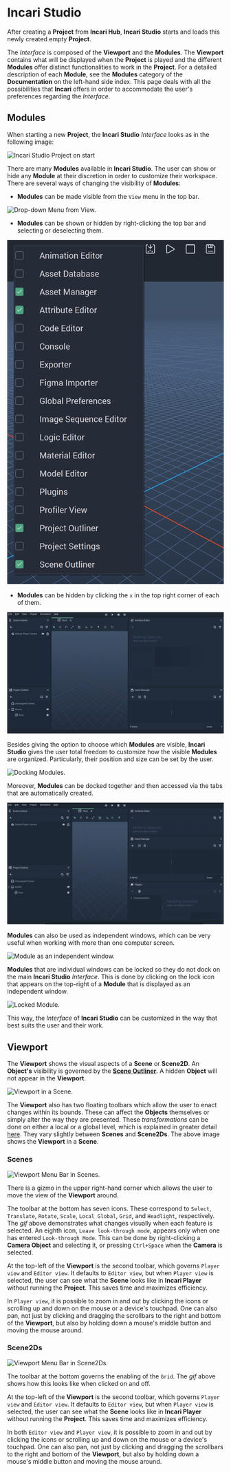 # Incari Studio

After creating a **Project** from **Incari Hub**, **Incari Studio** starts and loads this newly created empty **Project**.

The *Interface* is composed of the **Viewport** and the **Modules**. The **Viewport** contains what will be displayed when the **Project** is played and the different **Modules** offer distinct functionalities to work in the **Project**. For a detailed description of each **Module**, see the **Modules** category of the **Documentation** on the left-hand side index. This page deals with all the possibilities that **Incari** offers in order to accommodate the user's preferences regarding the *Interface*.  

## Modules

When starting a new **Project**, the **Incari Studio** *Interface* looks as in the following image:

![Incari Studio Project on start](../../.gitbook/assets/creatingaproject20232.png)

There are many **Modules** available in **Incari Studio**. The user can show or hide any **Module** at their discretion in order to customize their workspace. There are several ways of changing the visibility of **Modules**:

* **Modules** can be made visible from the `View` menu in the top bar.

![Drop-down Menu from View.](../../.gitbook/assets/incaristudioimage220232.png)

* **Modules** can be shown or hidden by right-clicking the top bar and selecting or deselecting them.

![Drop-down Menu by right-clicking.](../../.gitbook/assets/incaristudioimage320241.png)

* **Modules** can be hidden by clicking the `x` in the top right corner of each of them.

![Closing Modules.](../../.gitbook/assets/incaristudioimage4.gif)


Besides giving the option to choose which **Modules** are visible, **Incari Studio** gives the user total freedom to customize how the visible **Modules** are organized. Particularly, their position and size can be set by the user.

![Docking Modules.](../../.gitbook/assets/incaristudioimage5.gif)

Moreover, **Modules** can be docked together and then accessed via the tabs that are automatically created.

![Docking Modules together.](../../.gitbook/assets/incaristudioimage6.gif)

**Modules** can also be used as independent windows, which can be very useful when working with more than one computer screen.

![Module as an independent window.](../../.gitbook/assets/incaristudioimage7.gif)

**Modules** that are individual windows can be locked so they do not dock on the main **Incari Studio** *Interface*. This is done by clicking on the lock icon that appears on the top-right of a **Module** that is displayed as an independent window.

![Locked Module.](../../.gitbook/assets/incaristudioimage8.gif)

This way, the *Interface* of **Incari Studio** can be customized in the way that best suits the user and their work.

## Viewport

The **Viewport** shows the visual aspects of a **Scene** or **Scene2D**. An **Object's** visibility is governed by the [**Scene Outliner**](../../modules/scene-outliner.md). A hidden **Object** will not appear in the **Viewport**.

![Viewport in a Scene.](../../.gitbook/assets/viewportimage120241.png)


The **Viewport** also has two floating toolbars which allow the user to enact changes within its bounds. These can affect the **Objects** themselves or simply alter the way they are presented. These *transformations* can be done on either a local or a global level, which is explained in greater detail [here](../../objects-and-types/attributes/common-attributes/transformation/README.md). They vary slightly between **Scenes** and **Scene2Ds**. The above image shows the **Viewport** in a **Scene**.


### Scenes

![Viewport Menu Bar in Scenes.](../../.gitbook/assets/scene3dfloatingtoolbarsexample.gif)

There is a gizmo in the upper right-hand corner which allows the user to move the view of the **Viewport** around.

The toolbar at the bottom has seven icons. These correspond to `Select`, `Translate`, `Rotate`, `Scale`, `Local Global`, `Grid`, and `Headlight`, respectively. The *gif* above demonstrates what changes visually when each feature is selected. An eighth icon, `Leave look-through mode`, appears only when one has entered `Look-through Mode`. This can be done by right-clicking a **Camera Object** and selecting it, or pressing `Ctrl+Space` when the **Camera** is selected. 

At the top-left of the **Viewport** is the second toolbar, which governs `Player view` and `Editor view`. It defaults to `Editor view`, but when `Player view` is selected, the user can see what the **Scene** looks like in **Incari Player** without running the **Project**. This saves time and maximizes efficiency. 

In `Player view`, it is possible to zoom in and out by clicking the icons or scrolling up and down on the mouse or a device's touchpad. One can also pan, not just by clicking and dragging the scrollbars to the right and bottom of the **Viewport**, but also by holding down a mouse's middle button and moving the mouse around.


### Scene2Ds

![Viewport Menu Bar in Scene2Ds.](../../.gitbook/assets/scene2dfloatingtoolbarsexample.gif)

The toolbar at the bottom governs the enabling of the `Grid`. The *gif* above shows how this looks like when clicked on and off. 

At the top-left of the **Viewport** is the second toolbar, which governs `Player view` and `Editor view`. It defaults to `Editor view`, but when `Player view` is selected, the user can see what the **Scene** looks like in **Incari Player** without running the **Project**. This saves time and maximizes efficiency. 

In both `Editor view` and `Player view`, it is possible to zoom in and out by clicking the icons or scrolling up and down on the mouse or a device's touchpad. One can also pan, not just by clicking and dragging the scrollbars to the right and bottom of the **Viewport**, but also by holding down a mouse's middle button and moving the mouse around.